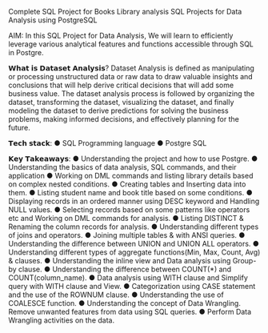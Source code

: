 Complete SQL Project for Books Library analysis
SQL Projects for Data Analysis using PostgreSQL

AIM:
In this SQL Project for Data Analysis, We will learn to efficiently leverage various analytical features and functions accessible through SQL in Postgre.

𝗪𝗵𝗮𝘁 𝗶𝘀 𝗗𝗮𝘁𝗮𝘀𝗲𝘁 𝗔𝗻𝗮𝗹𝘆𝘀𝗶𝘀?
Dataset Analysis is defined as manipulating or processing unstructured data or raw data to draw valuable insights and conclusions that will help derive critical decisions that will add some business value. The dataset analysis process is followed by organizing the dataset, transforming the dataset, visualizing the dataset, and finally modeling the dataset to derive predictions for solving the business problems, making informed decisions, and effectively planning for the future.

𝗧𝗲𝗰𝗵 𝘀𝘁𝗮𝗰𝗸:
● SQL Programming language
● Postgre SQL 

𝗞𝗲𝘆 𝗧𝗮𝗸𝗲𝗮𝘄𝗮𝘆𝘀:
● Understanding the project and how to use Postgre.
● Understanding the basics of data analysis, SQL commands, and their application
● Working on DML commands and listing library details based on complex nested conditions.
● Creating tables and Inserting data into them.
● Listing student name and book title based on some conditions.
● Displaying records in an ordered manner using DESC keyword and Handling NULL values.
● Selecting records based on some patterns like operators etc and Working on DML commands for analysis.
● Listing DISTINCT & Renaming the column records for analysis.
● Understanding different types of joins and operators.
● Joining multiple tables & with ANSI queries.
● Understanding the difference between UNION and UNION ALL operators.
● Understanding different types of aggregate functions(Min, Max, Count, Avg) & clauses.
● Understanding the inline view and Data analysis using Group-by clause.
● Understanding the difference between COUNT(*) and COUNT(column_name).
● Data analysis using WITH clause and Simplify query with WITH clause and View.
● Categorization using CASE statement and the use of the ROWNUM clause.
● Understanding the use of COALESCE function. 
● Understanding the concept of Data Wrangling. Remove unwanted features from data using SQL queries.
● Perform Data Wrangling activities on the data.
